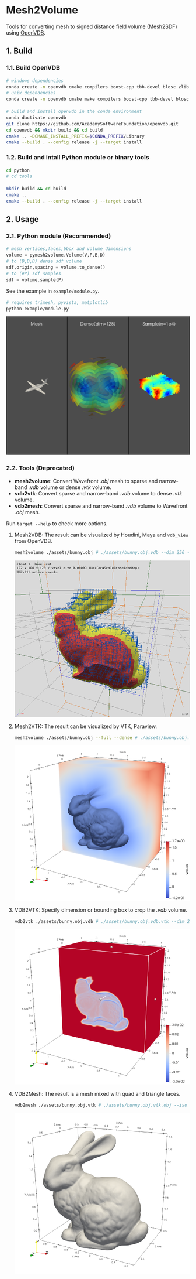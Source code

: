 # Mesh2Volume

Tools for converting mesh to signed distance field volume (Mesh2SDF) using [OpenVDB](https://github.com/AcademySoftwareFoundation/openvdb).

## 1. Build

### 1.1. Build OpenVDB

```bash
# windows dependencies
conda create -n openvdb cmake compilers boost-cpp tbb-devel blosc zlib
# unix dependencies
conda create -n openvdb cmake make compilers boost-cpp tbb-devel blosc zlib jemalloc

# build and install openvdb in the conda environment
conda dactivate openvdb
git clone https://github.com/AcademySoftwareFoundation/openvdb.git
cd openvdb && mkdir build && cd build
cmake .. -DCMAKE_INSTALL_PREFIX=$CONDA_PREFIX/Library
cmake --build . --config release -j --target install
```

### 1.2. Build and intall Python module or binary tools

```bash
cd python
# cd tools

mkdir build && cd build
cmake ..
cmake --build . --config release -j --target install
```

## 2. Usage

### 2.1. Python module (Recommended)

```python
# mesh vertices,faces,bbox and volume dimensions
volume = pymesh2volume.Volume(V,F,B,D) 
# to (D,D,D) dense sdf volume
sdf,origin,spacing = volume.to_dense() 
# to (#P) sdf samples
sdf = volume.sample(P) 
```

See the example in `example/module.py`. 

```bash
# requires trimesh, pyvista, matplotlib
python example/module.py
```

![bunny.obj.vdb](./assets/plane.png)

### 2.2. Tools (Deprecated)

- **mesh2volume**: Convert Wavefront *.obj* mesh to sparse and narrow-band *.vdb* volume or dense *.vtk* volume.
- **vdb2vtk**: Convert sparse and narrow-band *.vdb* volume to dense *.vtk* volume.
- **vdb2mesh**: Convert sparse and narrow-band *.vdb* volume to Wavefront *.obj* mesh.

Run `target --help` to check more options.

1. Mesh2VDB: The result can be visualized by Houdini, Maya and `vdb_view` from OpenVDB. 


    ```bash
    mesh2volume ./assets/bunny.obj # ./assets/bunny.obj.vdb --dim 256 --bw 3
    ```
    
    ![bunny.obj.vdb](./assets/bunny.obj.vdb.png)

2. Mesh2VTK: The result can be visualized by VTK, Paraview.

    ```bash
    mesh2volume ./assets/bunny.obj --full --dense # ./assets/bunny.obj.vtk` --dim 256
    ```

    ![bunny.obj.vtk](./assets/bunny.obj.vtk.png)

3. VDB2VTK: Specify dimension or bounding box to crop the *.vdb* volume.


    ```bash
    vdb2vtk ./assets/bunny.obj.vdb # ./assets/bunny.obj.vdb.vtk --dim 256
    ```

    ![bunny.obj.vdb.vtk](./assets/bunny.obj.vdb.vtk.png)

4. VDB2Mesh: The result is a mesh mixed with quad and triangle faces.

    ```bash
    vdb2mesh ./assets/bunny.obj.vtk # ./assets/bunny.obj.vtk.obj --iso 0 --adapt 0
    ```

    ![bunny.obj.vdb.obj](./assets/bunny.obj.vdb.obj.png)

